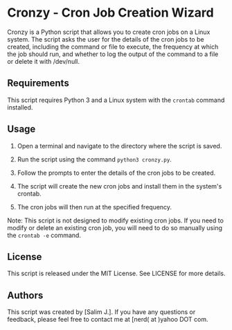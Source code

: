 
# Cronzy - Cron Job Creation Wizard

Cronzy is a Python script that allows you to create cron jobs on a Linux system. The script asks the user for the details of the cron jobs to be created, including the command or file to execute, the frequency at which the job should run, and whether to log the output of the command to a file or delete it with /dev/null.

## Requirements

This script requires Python 3 and a Linux system with the `crontab` command installed.

## Usage

1. Open a terminal and navigate to the directory where the script is saved.

2. Run the script using the command `python3 cronzy.py`.

3. Follow the prompts to enter the details of the cron jobs to be created.

4. The script will create the new cron jobs and install them in the system's crontab.

5. The cron jobs will then run at the specified frequency.

Note: This script is not designed to modify existing cron jobs. If you need to modify or delete an existing cron job, you will need to do so manually using the `crontab -e` command.

## License

This script is released under the MIT License. See LICENSE for more details.

## Authors

This script was created by [Salim J.]. If you have any questions or feedback, please feel free to contact me at [nerd( at )yahoo DOT com.
